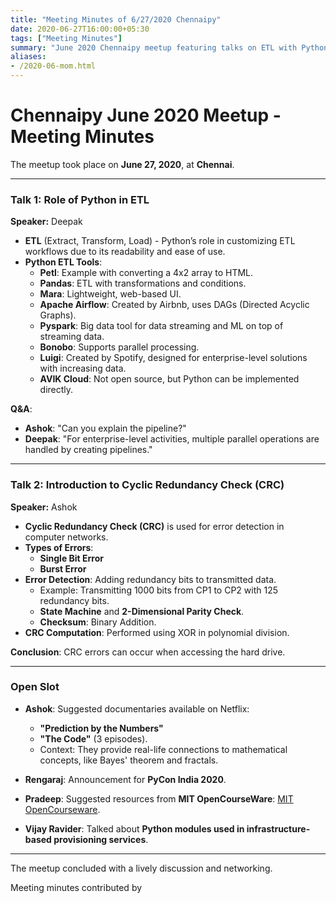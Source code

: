 ```yaml
---
title: "Meeting Minutes of 6/27/2020 Chennaipy"
date: 2020-06-27T16:00:00+05:30
tags: ["Meeting Minutes"]
summary: "June 2020 Chennaipy meetup featuring talks on ETL with Python, CRC, and open discussions."
aliases:
- /2020-06-mom.html
---
```


# Chennaipy June 2020 Meetup - Meeting Minutes

The meetup took place on **June 27, 2020**, at **Chennai**.

---

### Talk 1: Role of Python in ETL
**Speaker:** Deepak

- **ETL** (Extract, Transform, Load) - Python’s role in customizing ETL workflows due to its readability and ease of use.
- **Python ETL Tools**:
  - **Petl**: Example with converting a 4x2 array to HTML.
  - **Pandas**: ETL with transformations and conditions.
  - **Mara**: Lightweight, web-based UI.
  - **Apache Airflow**: Created by Airbnb, uses DAGs (Directed Acyclic Graphs).
  - **Pyspark**: Big data tool for data streaming and ML on top of streaming data.
  - **Bonobo**: Supports parallel processing.
  - **Luigi**: Created by Spotify, designed for enterprise-level solutions with increasing data.
  - **AVIK Cloud**: Not open source, but Python can be implemented directly.

**Q&A**:
- **Ashok**: "Can you explain the pipeline?"
- **Deepak**: "For enterprise-level activities, multiple parallel operations are handled by creating pipelines."

---

### Talk 2: Introduction to Cyclic Redundancy Check (CRC)
**Speaker:** Ashok

- **Cyclic Redundancy Check (CRC)** is used for error detection in computer networks.
- **Types of Errors**:
  - **Single Bit Error**
  - **Burst Error**
- **Error Detection**: Adding redundancy bits to transmitted data.
  - Example: Transmitting 1000 bits from CP1 to CP2 with 125 redundancy bits.
  - **State Machine** and **2-Dimensional Parity Check**.
  - **Checksum**: Binary Addition.
- **CRC Computation**: Performed using XOR in polynomial division.
  
**Conclusion**: CRC errors can occur when accessing the hard drive.

---

### Open Slot

- **Ashok**: Suggested documentaries available on Netflix:
  - **"Prediction by the Numbers"**
  - **"The Code"** (3 episodes).
  - Context: They provide real-life connections to mathematical concepts, like Bayes' theorem and fractals.
  
- **Rengaraj**: Announcement for **PyCon India 2020**.
  
- **Pradeep**: Suggested resources from **MIT OpenCourseWare**: [MIT OpenCourseware](https://ocw.mit.edu/index.htm).
  
- **Vijay Ravider**: Talked about **Python modules used in infrastructure-based provisioning services**.

---

The meetup concluded with a lively discussion and networking.

Meeting minutes contributed by

